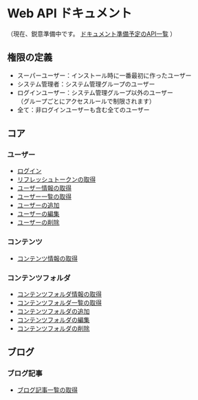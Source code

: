 # Web API ドキュメント

（現在、鋭意準備中です。 [ドキュメント準備予定のAPI一覧](https://docs.google.com/spreadsheets/d/1YT5PuZQdDNU0wrZdqYbh74KuLSw1SIt4_EKwPWOfDKA/edit#gid=1129992221) ）

## 権限の定義
- スーパーユーザー：インストール時に一番最初に作ったユーザー
- システム管理者：システム管理グループのユーザー
- ログインユーザー：システム管理グループ以外のユーザー  
  （グループごとにアクセスルールで制限されます）
- 全て：非ログインユーザーも含む全てのユーザー

## コア
### ユーザー
- [ログイン](baser-core/users/login)
- [リフレッシュトークンの取得](baser-core/users/refresh_token)
- [ユーザー情報の取得](baser-core/users/view)
- [ユーザー一覧の取得](baser-core/users/index)
- [ユーザーの追加](baser-core/users/add)
- [ユーザーの編集](baser-core/users/edit)
- [ユーザーの削除](baser-core/users/delete)

### コンテンツ
- [コンテンツ情報の取得](baser_core/contents/view)

### コンテンツフォルダ
- [コンテンツフォルダ情報の取得](baser_core/content_folders/view)
- [コンテンツフォルダ一覧の取得](baser_core/content_folders/index)
- [コンテンツフォルダの追加](baser_core/content_folders/add)
- [コンテンツフォルダの編集](baser_core/content_folders/edit)
- [コンテンツフォルダの削除](baser_core/content_folders/delete)

## ブログ
### ブログ記事
- [ブログ記事一覧の取得](bc-blog/blog_posts/index)
